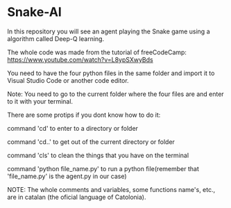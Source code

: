 # Snake-AI
In this repository you will see an agent playing the Snake game using a algorithm called Deep-Q learning.

The whole code was made from the tutorial of freeCodeCamp: https://www.youtube.com/watch?v=L8ypSXwyBds

You need to have the four python files in the same folder and import it to Visual Studio Code or another code editor.

Note: You need to go to the current folder where the four files are and enter to it with your terminal.

There are some protips if you dont know how to do it:

command 'cd' to enter to a directory or folder

command 'cd..' to get out of the current directory or folder

command 'cls' to clean the things that you have on the terminal

command 'python file_name.py' to run a python file(remember that 'file_name.py' is the agent.py in our case)

NOTE: The whole comments and variables, some functions name's, etc., are in catalan (the oficial language of Catolonia).


